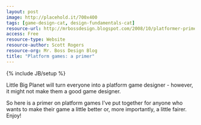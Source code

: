 ```yaml
---
layout: post
image: http://placehold.it/700x400
tags: [game-design-cat, design-fundamentals-cat]
resource-url: http://mrbossdesign.blogspot.com/2008/10/platformer-primer.html
access: Free
resource-type: Website
resource-author: Scott Rogers
resource-org: Mr. Boss Design Blog
title: "Platform games: a primer"
---
```

{% include JB/setup %}

Little Big Planet will turn everyone into a platform game designer - however, it might not make them a good game designer.

So here is a primer on platform games I've put together for anyone who wants to make their game a little better or, more importantly, a little fairer. Enjoy!
